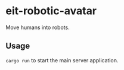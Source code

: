 # eit-robotic-avatar
Move humans into robots. 

## Usage

`cargo run` to start the main server application.

